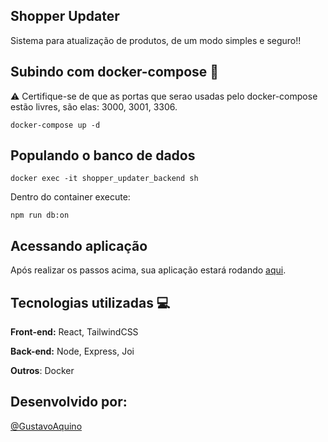 ## Shopper Updater

Sistema para atualização de produtos, de um modo simples e seguro!!

## Subindo com docker-compose 🐳

⚠️ Certifique-se de que as portas que serao usadas pelo docker-compose estão livres, são elas: 3000, 3001, 3306.

```
docker-compose up -d
```

## Populando o banco de dados

```
docker exec -it shopper_updater_backend sh
```

Dentro do container execute:

```
npm run db:on
```

## Acessando aplicação

Após realizar os passos acima, sua aplicação estará rodando [aqui](http://localhost:3000/).

## Tecnologias utilizadas 💻

**Front-end:** React, TailwindCSS

**Back-end:** Node, Express, Joi

**Outros**: Docker

## Desenvolvido por:

[@GustavoAquino](https://www.github.com/Gustavo-Aquino-1)

